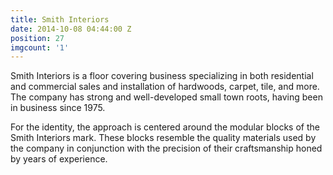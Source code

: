 ```yaml
---
title: Smith Interiors
date: 2014-10-08 04:44:00 Z
position: 27
imgcount: '1'
---
```


Smith Interiors is a floor covering business specializing in both residential and commercial sales and installation of hardwoods, carpet, tile, and more. The company has strong and well-developed small town roots, having been in business since 1975.


For the identity, the approach is centered around the modular blocks of the Smith Interiors mark. These blocks resemble the quality materials used by the company in conjunction with the precision of their craftsmanship honed by years of experience.
